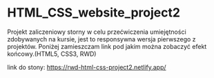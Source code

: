 # HTML_CSS_website_project2

Projekt zaliczeniowy storny w celu przećwiczenia umiejętności zdobywanych na kursie, jest to responsywna wersja pierwszego z projektów.
Poniżej zamieszczam link pod jakim można zobaczyć efekt końcowy.(HTML5, CSS3, RWD)

link do stony:
https://rwd-html-css-project2.netlify.app/

